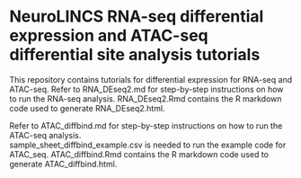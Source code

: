 # NeuroLINCS RNA-seq differential expression and ATAC-seq differential site analysis tutorials


This repository contains tutorials for differential expression for RNA-seq and ATAC-seq.
Refer to RNA_DEseq2.md for step-by-step instructions on how to run the RNA-seq analysis.
RNA_DEseq2.Rmd contains the R markdown code used to generate RNA_DEseq2.html.


Refer to ATAC_diffbind.md for step-by-step instructions on how to run the ATAC-seq analysis.  
sample_sheet_diffbind_example.csv is needed to run the example code for ATAC_seq. 
ATAC_diffbind.Rmd contains the R markdown code used to generate ATAC_diffbind.html. 
